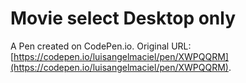 # Movie select Desktop only

A Pen created on CodePen.io. Original URL: [https://codepen.io/luisangelmaciel/pen/XWPQQRM](https://codepen.io/luisangelmaciel/pen/XWPQQRM).

